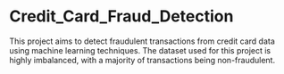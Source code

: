 # Credit_Card_Fraud_Detection
This project aims to detect fraudulent transactions from credit card data using machine learning techniques. The dataset used for this project is highly imbalanced, with a majority of transactions being non-fraudulent.
